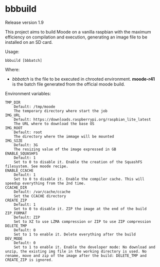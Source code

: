 # bbbuild
Release version 1.9

This project aims to build Moode on a vanilla raspbian with the maximum efficiency on compilation and execution, generating an image file to be installed on an SD card.

Usage:
```
bbbuild [bbbatch]
```
Where:

* *bbbatch* is the file to be executed in chrooted environment. **moode-r41** is the batch file generated from the official moode build.

Environment variables:
```
TMP_DIR
    Default: /tmp/moode
    The temporary directory where start the job
IMG_URL
    Default: https://downloads.raspberrypi.org/raspbian_lite_latest
    The URL where to download the base OS
IMG_ROOT
    Default: root
    The directory where the immage will be mounted
IMG_SIZE
    Default: 3G
    The resizing value of the image expressed in GB
ENABLE_SQUASHFS
    Default: 1
    Set to 0 to disable it. Enable the creation of the SquashFS filesystem. See moode recipe.
ENABLE_CCACHE
    Default: 1
    Set to 0 to disable it. Enable the compiler cache. This will speedup everything from the 2nd time.
CCACHE_DIR
    Default: /var/cache/ccache
    Set the CCACHE directory
CREATE_ZIP
    Default: 1
    Set to 0 to disable it. ZIP the image at the end of the build
ZIP_FORMAT
    Default: ZIP
    Set to XZ to use LZMA compression or ZIP to use ZIP compression
DELETE_TMP
    Default: 0
    Set to 1 to enable it. Delete everything after the build
DEV_MODE
    Default: 0
    Set to 1 to enable it. Enable the developer mode: No download and unzip, the existing img file in the working directory is used. No rename, move and zip of the image after the build: DELETE_TMP and CREATE_ZIP is ignored.
```
